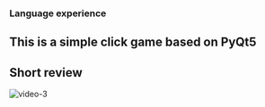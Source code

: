 ### Language experience ###
## This is a simple click game based on PyQt5 ##

## Short review ##

![video-3](https://github.com/user-attachments/assets/134c2b68-5c68-4dad-aff0-15b2f3b8329b)
